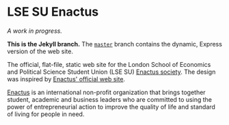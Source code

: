 LSE SU Enactus
==============

_A work in progress._

__This is the Jekyll branch.__ The [`master`](https://github.com/MrSaints/Enactus-LSESU/tree/master) branch contains the dynamic, Express version of the web site.

The official, flat-file, static web site for the London School of Economics and Political Science Student Union (LSE SU) [Enactus society](http://www.lsesu.com/activities/societies/society/7398/).
The design was inspired by [Enactus' official web site](http://enactus.org/).

[Enactus](http://enactus.org/) is an international non-profit organization that brings together student, academic and business leaders who are committed to using the power of entrepreneurial action to improve the quality of life and standard of living for people in need.
